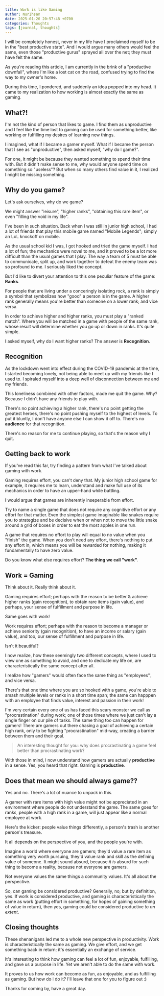 ```yaml
---
title: Work is like Gaming
author: NurIhsan
date: 2025-01-20 20:57:48 +0700
categories: Thoughts
tags: [journal, thoughts]
---
```


I will be completely honest, never in my life have I proclaimed myself to be in
the "best productive state". And I would argue many others would feel the same,
even those "productive gurus" sprayed all over the net; they must have felt the
same.

As you're reading this article, I am currently in the brink of a "productive
downfall", where I'm like a lost cat on the road, confused trying to find the
way to my owner's home.

During this time, I pondered, and suddenly an idea popped into my head. It came
to my realization to how working is almost exactly the same as gaming.

## What?!

I'm not the kind of person that likes to game. I find them as unproductive and
I feel like the time lost to gaming can be used for something better, like
working or fulfilling my desires of learning new things.

I imagined, what if I became a gamer myself. What if I became the person that I
see as "unproductive", then asked myself, "why do I game?".

For one, it might be because they wanted something to spend their time with.
But it didn't make sense to me, why would anyone spend time on something so
"useless"? But when so many others find value in it, I realized I might be
missing something.

## Why do you game?

Let's ask ourselves, why do we game?

We might answer "leisure", "higher ranks", "obtaining this rare item", or even
"filling the void in my life".

I've been in such situation. Back when I was still in junior high school, I had
a lot of friends that play this mobile game named "Mobile Legends"; simply an
LoL knockoff on mobile.

As the usual school kid I was, I got hooked and tried the game myself. I had a
lot of fun; the mechanics were novel to me, and it proved to be a lot more
difficult than the usual games that I play. The way a team of 5 must be able to
communicate, split up, and work together to defeat the enemy team was so
profound to me. I seriously liked the concept.

But I'd like to divert your attention to this one peculiar feature of the game:
**Ranks**.

For people that are living under a conceringly isolating rock, a rank is simply
a symbol that symbolizes how "good" a person is in the game. A higher rank
generally means you're better than someone on a lower rank; and vice versa.

In order to achieve higher and higher ranks, you must play a "ranked match".
Where you will be matched in a game with people of the same rank, whose result
will determine whether you go up or down in ranks. It's quite simple.

I asked myself, why do I want higher ranks? The answer is **Recognition**.

## Recognition

As the lockdown went into effect during the COVID-19 pandemic at the time, I
started becoming lonely, not being able to meet up with my friends like I used
to. I spiraled myself into a deep well of disconnection between me and my
friends.

This loneliness combined with other factors, made me quit the game. Why?
Because I didn't have any friends to play with.

There's no point achieving a higher rank, there's no point getting the greatest
heroes, there's no point pushing myself to the highest of levels. To put it
bluntly, I don't have anyone else I can show it off to. There's no **audience**
for that recognition.

There's no reason for me to continue playing, so that's the reason why I quit.

## Getting back to work

If you've read this far, try finding a pattern from what I've talked about
gaming with work.

Gaming requires effort, you can't deny that. My junior high school game for
example, it requires me to learn, understand and make full use of its mechanics
in order to have an upper-hand while battling.

I would argue that games are inherently inseperable from effort.

Try to name a single game that does not require any cognitive effort or any
effort for that matter. Even the simplest game imaginable like snakes require
you to strategize and be decisive when or when not to move the little snake
around a grid of boxes in order to eat the most apples in one run.

A game that requires no effort to play will equal to no value when you "finish"
the game. When you don't need any effort, there's nothing to put any effort in,
which means you will be rewarded for nothing, making it fundamentally to have
zero value.

Do you know what else requires effort? **The thing we call "work"**.

## Work = Gaming

Think about it. Really think about it.

Gaming requires effort; perhaps with the reason to be better & achieve higher
ranks (gain recognition), to obtain rare items (gain value), and perhaps, your
sense of fulfillment and purpose in life.

Same goes with work!

Work requires effort; perhaps with the reason to become a manager or achieve
seniority (gain recognition), to have an income or salary (gain value), and too,
our sense of fulfillment and purpose in life.

Isn't it beautiful?

I now realize, how these seemingly two different concepts, where I used to view
one as something to avoid, and one to dedicate my life on, are
characteristically the same concept after all.

I realize how "gamers" would often face the same thing as "employees", and
vice versa.

There's that one time where you are so hooked with a game, you're able to smash
multiple levels or ranks in a short time span; the same can happpen with an
employee that finds value, interest and passion in their work!

I'm very certain every one of us has faced this scary monster we call as
"procrastination" during work; one of those times where we just can't lay a
single finger on our pile of tasks. The same thing too can happen for gamers!
There are gamers out there chasing a goal of achieving a certain high rank,
only to be fighting "procrastination" mid-way, creating a barrier between them
and their goal.

> An interesting thought for you: why does procrastinating a game feel better
> than procrastinating work?

With those in mind, I now understand how gamers are actually **productive** in
a sense. Yes, you heard that right. Gaming is **productive**.

## Does that mean we should always game??

Yes and no. There's a lot of nuance to unpack in this.

A gamer with rare items with high value might not be appreciated in an
environment where people do not understand the game. The same goes for ranks,
people with a high rank in a game, will just appear like a normal employee at
work.

Here's the kicker: people value things differently, a person's trash is
another person's treasure.

It all depends on the perspective of you, and the people you're with.

Imagine a world where everyone are gamers; they'd value a rare item as
something very worth pursuing, they'd value rank and skill as the defining
value of someone. It might sound absurd, because _it is_ absurd for such thing
to become a reality, because not everyone are gamers.

Not everyone values the same things a community values. It's all about the
perspective.

So, can gaming be considered productive? Generally, no; but by definition, yes.
If work is considered productive, and gaming is characteristically the same as
work (putting effort in something, for hopes of gaining something of value in
return), then yes, gaming could be considered productive _to an extent_.

## Closing thoughts

These shenanigans led me to a whole new perspective in productivity. Work is
characteristically the same as gaming. We give effort, and we get something
back in return; it's essentially an exchange of service.

It's interesting to think how gaming can feel a lot of fun, enjoyable,
fulfilling, and gave us a purpose in life. Yet we aren't able to do the same
with work.

It proves to us how work can become as fun, as enjoyable, and as fulfilling as
gaming. But how do I do it? I'll leave that one for you to figure out :)

Thanks for coming by, have a great day.
